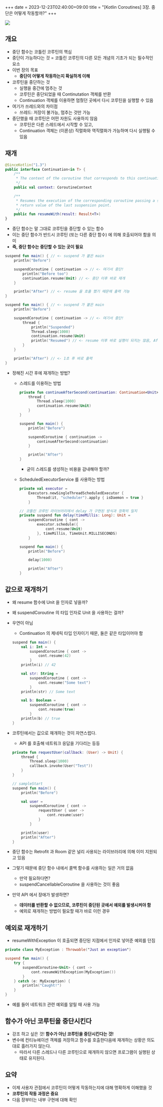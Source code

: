 +++ 
date = 2023-12-23T02:40:00+09:00
title = "[Kotlin Coroutines] 3장. 중단은 어떻게 작동할까?"
+++

![](/images/books/kotlin-coroutines/cover.webp)

## 개요

- 중단 함수는 코틀린 코루틴의 핵심
- 중단이 가능하다는 것 = 코틀린 코루틴의 다른 모든 개념의 기초가 되는 필수적인 요소
- 이번 장의 목표
  - **중단이 어떻게 작동하는지 확실하게 이해**
- 코루틴을 중단하는 것
  - 실행을 중간에 멈추는 것
  - 코루틴은 중단되었을 때 Continutation 객체를 반환
  - Continuation 객체를 이용하면 멈췄던 곳에서 다시 코루틴을 실행할 수 있음
- 여기가 쓰레드와의 차이점
  - 쓰레드: 저장이 불가능, 멈추는 것만 가능
- 중단했을 때 코루틴은 어떤 자원도 사용하지 않음
  - 코루틴은 다른 스레드에서 시작할 수 있고,
  - Continuation 객체는 (이론상) 직렬화와 역직렬화가 가능하며 다시 실행될 수 있음

## 재개

```kotlin
@SinceKotlin("1.3")
public interface Continuation<in T> {
    /**
     * The context of the coroutine that corresponds to this continuation.
     */
    public val context: CoroutineContext

    /**
     * Resumes the execution of the corresponding coroutine passing a successful or failed [result] as the
     * return value of the last suspension point.
     */
    public fun resumeWith(result: Result<T>)
}
```

- 중단 함수는 말 그대로 코루틴을 중단할 수 있는 함수
- 이는 중단 함수가 반드시 코루틴 (또는 다른 중단 함수) 에 의해 호출되어야 함을 의미
- **즉, 중단 함수는 중단할 수 있는 곳이 필요**

```kotlin
suspend fun main() { // <- suspend 가 붙은 main
    println("Before")

    suspendCoroutine { continuation -> // <- 여기서 중단!
        println("Before too")
        continuation.resume(Unit) // <- 중단 이후 바로 재개
    }

    println("After") // <- resume 을 호출 했기 때문에 출력 가능
}
```

```kotlin
suspend fun main() { // <- suspend 가 붙은 main
    println("Before")

    suspendCoroutine { continuation -> // <- 여기서 중단!
        thread {
            println("Suspended")
            Thread.sleep(1000)
            continuation.resume(Unit)
            println("Resumed") // <- resume 이후 바로 실행이 되지는 않음, After 이후 출력
        }
    }

    println("After") // <- 1초 후 바로 출력
}
```

- 정해진 시간 후에 재개하는 방법?

  - 스레드를 이용하는 방법

    ```kotlin
    private fun continueAfterSecond(continuation: Continuation<Unit>) {
        thread {
            Thread.sleep(1000)
            continuation.resume(Unit)
        }
    }

    suspend fun main() {
        println("Before")

        suspendCoroutine { continuation ->
            continueAfterSecond(continuation)
        }

        println("After")
    }
    ```

    - 굳이 스레드를 생성하는 비용을 감내해야 할까?

  - ScheduledExecutorService 를 사용하는 방법

    ```kotlin
    private val executor =
        Executors.newSingleThreadScheduledExecutor {
            Thread(it, "scheduler").apply { isDaemon = true }
        }

    // 코틀린 코루틴 라이브러리에서 delay 가 구현된 방식과 정확히 일치
    private suspend fun delay(timeMillis: Long): Unit =
        suspendCoroutine { cont ->
            executor.schedule({
                cont.resume(Unit)
            }, timeMillis, TimeUnit.MILLISECONDS)
        }

    suspend fun main() {
        println("Before")

        delay(1000)

        println("After")
    }
    ```

## 값으로 재개하기

- 왜 resume 함수에 Unit 을 인자로 넣을까?
- 왜 suspendCoroutine 의 타입 인자로 Unit 을 사용하는 걸까?
- 우연이 아님

  - Continuation 의 제네릭 타입 인자이기 때문, 둘은 같은 타입이어야 함

  ```kotlin
  suspend fun main() {
      val i: Int =
          suspendCoroutine { cont ->
              cont.resume(42)
          }
      println(i) // 42

      val str: String =
          suspendCoroutine { cont ->
              cont.resume("Some text")
          }
      println(str) // Some text

      val b: Boolean =
          suspendCoroutine { cont ->
              cont.resume(true)
          }
      println(b) // true
  }
  ```

- 코루틴에서는 값으로 재개하는 것이 자연스럽다.

  - API 를 호출해 네트워크 응답을 기다리는 등등

  ```kotlin
  private fun requestUser(callback: (User) -> Unit) {
      thread {
          Thread.sleep(1000)
          callback.invoke(User("Test"))
      }
  }

  // sampleStart
  suspend fun main() {
      println("Before")

      val user =
          suspendCoroutine { cont ->
              requestUser { user ->
                  cont.resume(user)
              }
          }

      println(user)
      println("After")
  }
  ```

- 중단 함수는 Retrofit 과 Room 같은 널리 사용되는 라이브러리에 의해 이미 지원되고 있음
- 그렇기 때문에 중단 함수 내에서 콜백 함수를 사용하는 일은 거의 없음
  - 만약 필요하다면?
  - suspendCancellableCoroutine 을 사용하는 것이 좋음
- 만약 API 에서 장애가 발생하면?
  - **데이터를 반환할 수 없으므로, 코루틴이 중단된 곳에서 예외를 발생시켜야 함**
  - 예외로 재개하는 방법이 필요할 때가 바로 이런 경우

## 예외로 재개하기

- resumeWithException 이 호출되면 중단된 지점에서 인자로 넣어준 예외를 던짐

```kotlin
private class MyException : Throwable("Just an exception")

suspend fun main() {
    try {
        suspendCoroutine<Unit> { cont ->
            cont.resumeWithException(MyException())
        }
    } catch (e: MyException) {
        println("Caught!")
    }
}
```

- 예를 들어 네트워크 관련 예외를 알릴 때 사용 가능

## 함수가 아닌 코루틴을 중단시킨다

- 강조 하고 싶은 것! **함수가 아닌 코루틴을 중단시킨다는 것!**
- 변수에 컨티뉴에이션 객체를 저장하고 함수를 호출한다음에 재개하는 상황은 의도대로 흘러가지 않는다.
  - 따라서 다른 스레드나 다른 코루틴으로 재개하지 않으면 프로그램이 실행된 상태로 유지된다.

## 요약

- 이제 사용자 관점에서 코루틴이 어떻게 작동하는지에 대해 명확하게 이해했을 것
- **코루틴의 작동 과정은 중요**
- 다음 장부터는 내부 구현에 대해 확인
